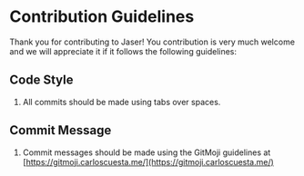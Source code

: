 # Contribution Guidelines

Thank you for contributing to Jaser!
You contribution is very much welcome and we will
appreciate it if it follows the following guidelines:

## Code Style
1. All commits should be made using tabs over spaces.

## Commit Message
1. Commit messages should be made using the GitMoji guidelines at [https://gitmoji.carloscuesta.me/](https://gitmoji.carloscuesta.me/)

